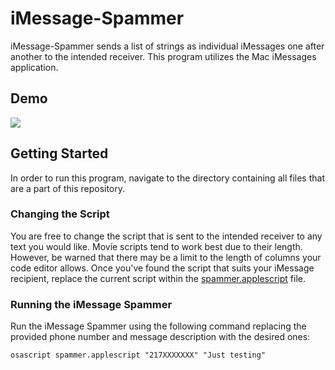 # iMessage-Spammer

iMessage-Spammer sends a list of strings as individual iMessages one after another to the intended receiver. This program utilizes the Mac iMessages application.

## Demo

![](Example.gif)

## Getting Started

In order to run this program, navigate to the directory containing all files that are a part of this repository.

### Changing the Script

You are free to change the script that is sent to the intended receiver to any text you would like.
Movie scripts tend to work best due to their length. However, be warned that there may be a limit to the length of columns
your code editor allows. Once you've found the script that suits your iMessage recipient, replace the current script
within the [spammer.applescript](#) file. 

### Running the iMessage Spammer

Run the iMessage Spammer using the following command replacing the provided phone number and message description with the desired ones:
```
osascript spammer.applescript "217XXXXXXX" "Just testing"
```
